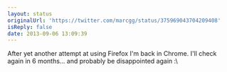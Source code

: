 ```yaml
---
layout: status
originalUrl: 'https://twitter.com/marcgg/status/375969043704209408'
isReply: false
date: 2013-09-06 13:09:39
---
```


After yet another attempt at using Firefox I'm back in Chrome. I'll check again in 6 months… and probably be disappointed again :\
